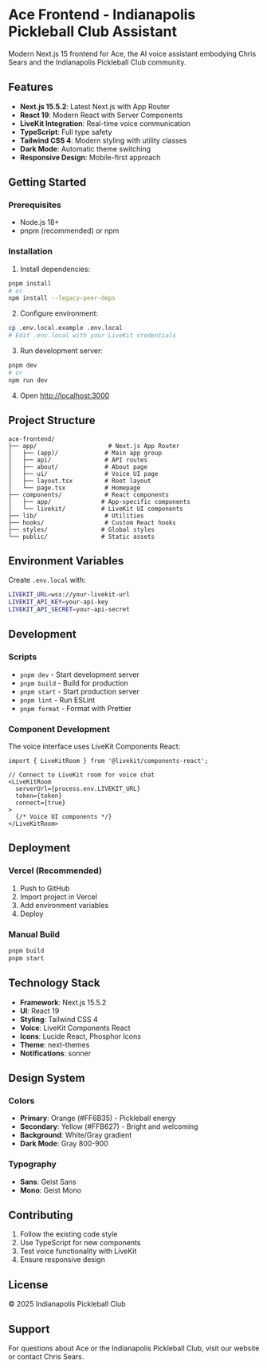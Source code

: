 # Ace Frontend - Indianapolis Pickleball Club Assistant

Modern Next.js 15 frontend for Ace, the AI voice assistant embodying Chris Sears and the Indianapolis Pickleball Club community.

## Features

- **Next.js 15.5.2**: Latest Next.js with App Router
- **React 19**: Modern React with Server Components
- **LiveKit Integration**: Real-time voice communication
- **TypeScript**: Full type safety
- **Tailwind CSS 4**: Modern styling with utility classes
- **Dark Mode**: Automatic theme switching
- **Responsive Design**: Mobile-first approach

## Getting Started

### Prerequisites

- Node.js 18+
- pnpm (recommended) or npm

### Installation

1. Install dependencies:
```bash
pnpm install
# or
npm install --legacy-peer-deps
```

2. Configure environment:
```bash
cp .env.local.example .env.local
# Edit .env.local with your LiveKit credentials
```

3. Run development server:
```bash
pnpm dev
# or
npm run dev
```

4. Open [http://localhost:3000](http://localhost:3000)

## Project Structure

```
ace-frontend/
├── app/                    # Next.js App Router
│   ├── (app)/             # Main app group
│   ├── api/               # API routes
│   ├── about/             # About page
│   ├── ui/                # Voice UI page
│   ├── layout.tsx         # Root layout
│   └── page.tsx           # Homepage
├── components/            # React components
│   ├── app/              # App-specific components
│   └── livekit/          # LiveKit UI components
├── lib/                   # Utilities
├── hooks/                 # Custom React hooks
├── styles/               # Global styles
└── public/               # Static assets
```

## Environment Variables

Create `.env.local` with:

```bash
LIVEKIT_URL=wss://your-livekit-url
LIVEKIT_API_KEY=your-api-key
LIVEKIT_API_SECRET=your-api-secret
```

## Development

### Scripts

- `pnpm dev` - Start development server
- `pnpm build` - Build for production
- `pnpm start` - Start production server
- `pnpm lint` - Run ESLint
- `pnpm format` - Format with Prettier

### Component Development

The voice interface uses LiveKit Components React:

```tsx
import { LiveKitRoom } from '@livekit/components-react';

// Connect to LiveKit room for voice chat
<LiveKitRoom
  serverUrl={process.env.LIVEKIT_URL}
  token={token}
  connect={true}
>
  {/* Voice UI components */}
</LiveKitRoom>
```

## Deployment

### Vercel (Recommended)

1. Push to GitHub
2. Import project in Vercel
3. Add environment variables
4. Deploy

### Manual Build

```bash
pnpm build
pnpm start
```

## Technology Stack

- **Framework**: Next.js 15.5.2
- **UI**: React 19
- **Styling**: Tailwind CSS 4
- **Voice**: LiveKit Components React
- **Icons**: Lucide React, Phosphor Icons
- **Theme**: next-themes
- **Notifications**: sonner

## Design System

### Colors

- **Primary**: Orange (#FF6B35) - Pickleball energy
- **Secondary**: Yellow (#FFB627) - Bright and welcoming
- **Background**: White/Gray gradient
- **Dark Mode**: Gray 800-900

### Typography

- **Sans**: Geist Sans
- **Mono**: Geist Mono

## Contributing

1. Follow the existing code style
2. Use TypeScript for new components
3. Test voice functionality with LiveKit
4. Ensure responsive design

## License

© 2025 Indianapolis Pickleball Club

## Support

For questions about Ace or the Indianapolis Pickleball Club, visit our website or contact Chris Sears.
